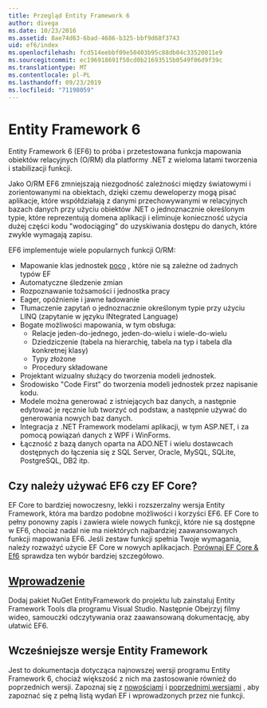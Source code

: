 ```yaml
---
title: Przegląd Entity Framework 6
author: divega
ms.date: 10/23/2016
ms.assetid: 8ae74d63-6bad-4686-b325-bbf9d68f3743
uid: ef6/index
ms.openlocfilehash: fcd514eebbf09e50403b95c88db04c33520011e9
ms.sourcegitcommit: ec196918691f50cd0b21693515b0549f06d9f39c
ms.translationtype: MT
ms.contentlocale: pl-PL
ms.lasthandoff: 09/23/2019
ms.locfileid: "71198059"
---
```

# <a name="entity-framework-6"></a>Entity Framework 6
Entity Framework 6 (EF6) to próba i przetestowana funkcja mapowania obiektów relacyjnych (O/RM) dla platformy .NET z wieloma latami tworzenia i stabilizacji funkcji.

Jako O/RM EF6 zmniejszają niezgodność zależności między światowymi i zorientowanymi na obiektach, dzięki czemu deweloperzy mogą pisać aplikacje, które współdziałają z danymi przechowywanymi w relacyjnych bazach danych przy użyciu obiektów .NET o jednoznacznie określonym typie, które reprezentują domena aplikacji i eliminuje konieczność użycia dużej części kodu "wodociąging" do uzyskiwania dostępu do danych, które zwykle wymagają zapisu.

EF6 implementuje wiele popularnych funkcji O/RM:
- Mapowanie klas jednostek [poco](~/ef6/resources/glossary.md#poco) , które nie są zależne od żadnych typów EF
- Automatyczne śledzenie zmian
- Rozpoznawanie tożsamości i jednostka pracy
- Eager, opóźnienie i jawne ładowanie
- Tłumaczenie zapytań o jednoznacznie określonym typie przy użyciu LINQ (zapytanie w języku INtegrated Language)
- Bogate możliwości mapowania, w tym obsługa:
  - Relacje jeden-do-jednego, jeden-do-wielu i wiele-do-wielu
  - Dziedziczenie (tabela na hierarchię, tabela na typ i tabela dla konkretnej klasy)
  - Typy złożone
  - Procedury składowane
- Projektant wizualny służący do tworzenia modeli jednostek.
- Środowisko "Code First" do tworzenia modeli jednostek przez napisanie kodu.
- Modele można generować z istniejących baz danych, a następnie edytować je ręcznie lub tworzyć od podstaw, a następnie używać do generowania nowych baz danych.
- Integracja z .NET Framework modelami aplikacji, w tym ASP.NET, i za pomocą powiązań danych z WPF i WinForms.
- Łączność z bazą danych oparta na ADO.NET i wielu dostawcach dostępnych do łączenia się z SQL Server, Oracle, MySQL, SQLite, PostgreSQL, DB2 itp.

## <a name="should-i-use-ef6-or-ef-core"></a>Czy należy używać EF6 czy EF Core?

EF Core to bardziej nowoczesny, lekki i rozszerzalny wersja Entity Framework, która ma bardzo podobne możliwości i korzyści EF6.
EF Core to pełny ponowny zapis i zawiera wiele nowych funkcji, które nie są dostępne w EF6, chociaż nadal nie ma niektórych najbardziej zaawansowanych funkcji mapowania EF6.
Jeśli zestaw funkcji spełnia Twoje wymagania, należy rozważyć użycie EF Core w nowych aplikacjach.
[Porównaj EF Core &AMP; Ef6](xref:efcore-and-ef6/index) sprawdza ten wybór bardziej szczegółowo.

## <a name="get-startedef6get-startedmd"></a>[Wprowadzenie](~/ef6/get-started.md)

Dodaj pakiet NuGet EntityFramework do projektu lub zainstaluj Entity Framework Tools dla programu Visual Studio. Następnie Obejrzyj filmy wideo, samouczki odczytywania oraz zaawansowaną dokumentację, aby ułatwić EF6.

## <a name="past-entity-framework-versions"></a>Wcześniejsze wersje Entity Framework

Jest to dokumentacja dotycząca najnowszej wersji programu Entity Framework 6, chociaż większość z nich ma zastosowanie również do poprzednich wersji.
Zapoznaj się z [nowościami](~/ef6/what-is-new/index.md) i [poprzednimi wersjami](~/ef6/what-is-new/past-releases.md) , aby zapoznać się z pełną listą wydań EF i wprowadzonych przez nie funkcji.
